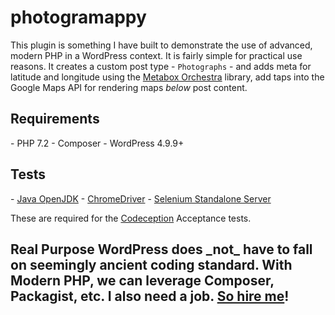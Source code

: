 # photogramappy

This plugin is something I have built to demonstrate the use of advanced, modern PHP in a WordPress context. It is fairly simple for practical use reasons. It creates a custom post type - `Photographs` - and adds meta for latitude and longitude using the <a href="https://packagist.org/packages/inpsyde/metabox-orchestra">Metabox Orchestra</a> library, add taps into the Google Maps API for rendering maps _below_ post content.

<h2>Requirements</h2>
- PHP 7.2
- Composer
- WordPress 4.9.9+

<h2>Tests</h2>
- <a href="https://jdk.java.net/11/">Java OpenJDK</a>
- <a href="https://chromedriver.storage.googleapis.com/index.html?path=2.45/">ChromeDriver</a>
- <a href="https://docs.seleniumhq.org/download/">Selenium Standalone Server</a>

These are required for the <a href="https://codeception.com/">Codeception</a> Acceptance tests.

<h2>Real Purpose</a>
WordPress does _not_ have to fall on seemingly ancient coding standard. With Modern PHP, we can leverage Composer, Packagist, etc. I also need a job. <a href="http://www.technosailor.com/wp-content/abrazell-resume.pdf">So hire me</a>!
